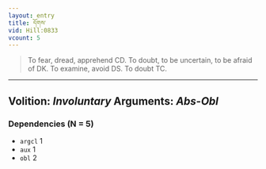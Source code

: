 ```yaml
---
layout: entry
title: དོགས་
vid: Hill:0833
vcount: 5
---
```

> To fear, dread, apprehend CD\. To doubt, to be uncertain, to be afraid of DK\. To examine, avoid DS\. To doubt TC\.

---
Volition: _Involuntary_
Arguments: _Abs-Obl_
---

### Dependencies (N = 5)
* `argcl` 1
* `aux` 1
* `obl` 2
